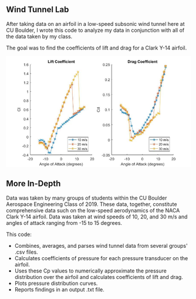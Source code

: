 Wind Tunnel Lab
------

After taking data on an airfoil in a low-speed subsonic wind tunnel here at CU Boulder, I wrote this code to analyze my data in conjunction with all of the data taken by my class.

The goal was to find the coefficients of lift and drag for a Clark Y-14 airfoil.

![Graphs](/ClCdGraphs.jpg?raw=true "Graphsss")

More In-Depth
------
Data was taken by many groups of students within the CU Boulder Aerospace Engineering Class of 2019. These data, together, constitute comprehensive data such on the low-speed aerodynamics of the NACA Clark Y-14 airfoil. Data was taken at wind speeds of 10, 20, and 30 m/s and angles of attack ranging from -15 to 15 degrees.

This code:
* Combines, averages, and parses wind tunnel data from several groups' .csv files.
* Calculates coefficients of pressure for each pressure transducer on the airfoil.
* Uses these Cp values to numerically approximate the pressure distribution over the airfoil and calculates coefficients of lift and drag.
* Plots pressure distribution curves.
* Reports findings in an output .txt file.
